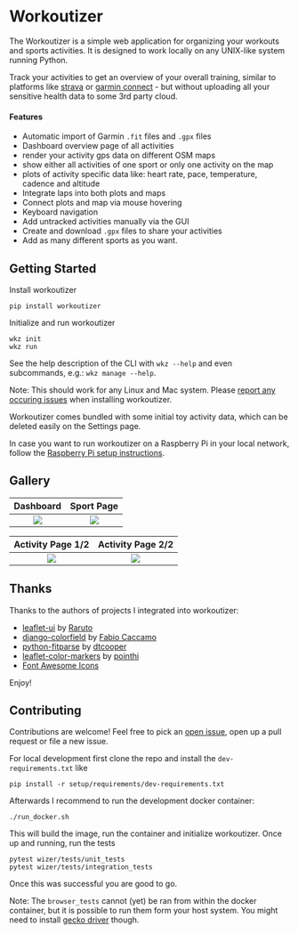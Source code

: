 # Workoutizer

The Workoutizer is a simple web application for organizing your workouts and sports activities. It is designed to work
locally on any UNIX-like system running Python.

Track your activities to get an overview of your overall training, similar to platforms like
[strava](https://www.strava.com/) or [garmin connect](https://connect.garmin.com/) - but without
uploading all your sensitive health data to some 3rd party cloud.

#### Features
* Automatic import of Garmin `.fit` files and `.gpx` files
* Dashboard overview page of all activities
* render your activity gps data on different OSM maps
* show either all activities of one sport or only one activity on the map
* plots of activity specific data like: heart rate, pace, temperature, cadence and altitude
* Integrate laps into both plots and maps
* Connect plots and map via mouse hovering
* Keyboard navigation
* Add untracked activities manually via the GUI
* Create and download `.gpx` files to share your activities
* Add as many different sports as you want.


## Getting Started

Install workoutizer
```shell script
pip install workoutizer
```

Initialize and run workoutizer
```shell script
wkz init
wkz run
```

See the help description of the CLI with `wkz --help` and even subcommands, e.g.: `wkz manage --help`. 

Note: This should work for any Linux and Mac system. Please
[report any occuring issues](https://gitlab.com/fgebhart/workoutizer/-/issues) when installing workoutizer.

Workoutizer comes bundled with some initial toy activity data, which can be deleted easily on the Settings page.

In case you want to run workoutizer on a Raspberry Pi in your local network, follow the 
[Raspberry Pi setup instructions](https://gitlab.com/fgebhart/workoutizer/-/tree/master/setup).

## Gallery 

 Dashboard             |  Sport Page
:-------------------------:|:-------------------------:
![](https://i.imgur.com/FcB5JDl.png)  |  ![](https://i.imgur.com/6fwcEZX.png)

 Activity Page 1/2             |  Activity Page 2/2
:-------------------------:|:-------------------------:
![](https://i.imgur.com/iuXhiab.png)  |  ![](https://i.imgur.com/7nV4Ks2.png)

## Thanks

Thanks to the authors of projects I integrated into workoutizer:
* [leaflet-ui](https://github.com/Raruto/leaflet-ui) by [Raruto](https://github.com/Raruto)
* [django-colorfield](https://github.com/fabiocaccamo/django-colorfield) by [Fabio Caccamo](https://github.com/fabiocaccamo)
* [python-fitparse](https://github.com/dtcooper/python-fitparse) by [dtcooper](https://github.com/dtcooper)
* [leaflet-color-markers](https://github.com/pointhi/leaflet-color-markers) by [pointhi](https://github.com/pointhi)
* [Font Awesome Icons](https://fontawesome.com/)

Enjoy!

## Contributing

Contributions are welcome! Feel free to pick an [open issue](https://gitlab.com/fgebhart/workoutizer/-/issues), open up 
a pull request or file a new issue.

For local development first clone the repo and install the `dev-requirements.txt` like
```shell script
pip install -r setup/requirements/dev-requirements.txt
``` 
Afterwards I recommend to run the development docker container:
```shell script
./run_docker.sh
```
This will build the image, run the container and initialize workoutizer. Once up and running, run the tests
```shell script
pytest wizer/tests/unit_tests
pytest wizer/tests/integration_tests
```
Once this was successful you are good to go.

Note: The `browser_tests` cannot (yet) be ran from within the docker container, but it is possible to run them form your
host system. You might need to install [gecko driver](https://github.com/mozilla/geckodriver/releases) though.
